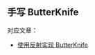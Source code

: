 ## 手写 ButterKnife

对应文章：

- [使用反射实现 ButterKnife](https://github.com/shadowwingz/AndroidLife/blob/master/%E4%B8%89%E6%96%B9%E6%A1%86%E6%9E%B6/butterknife/%E4%BD%BF%E7%94%A8%E5%8F%8D%E5%B0%84%E5%AE%9E%E7%8E%B0%20ButterKnife.md)